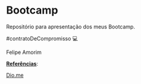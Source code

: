 # Bootcamp
Repositório para apresentação dos meus Bootcamp.

#contratoDeCompromisso :computer:

Felipe Amorim

**<u>Referências</u>**:

[Dio.me](https://www.dio.me/)
